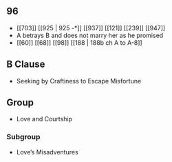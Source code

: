 ## 96
- [[703]] [[925 | 925 -*]] [[937]] [[121]] [[239]] [[947]] 
- A betrays B and does not marry her as he promised
- [[60]] [[68]] [[98]] [[188 | 188b ch A to A-8]] 

## B Clause
- Seeking by Craftiness to Escape Misfortune

## Group
- Love and Courtship

### Subgroup
- Love’s Misadventures

